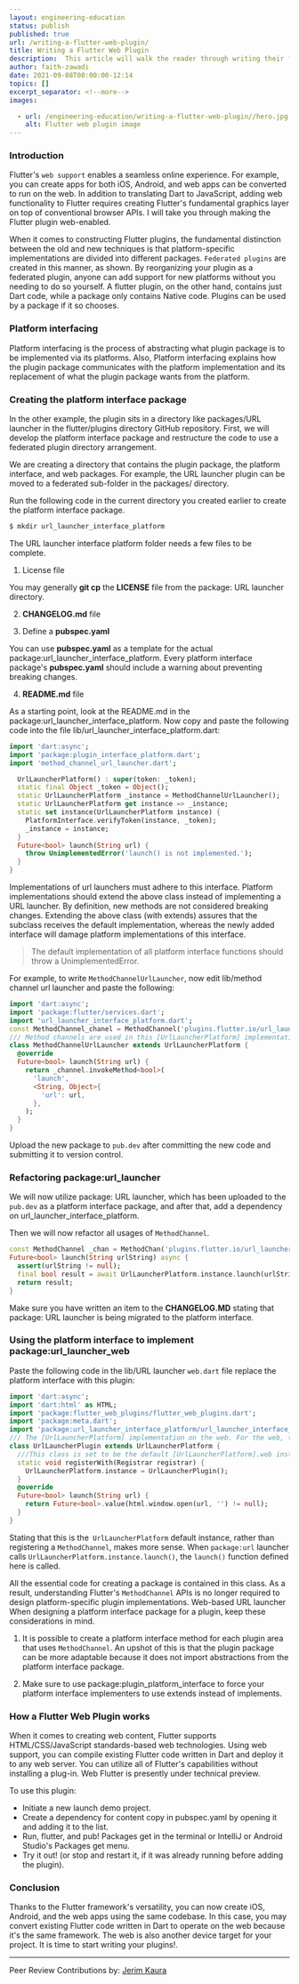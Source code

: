 ```yaml
---
layout: engineering-education
status: publish
published: true
url: /writing-a-flutter-web-plugin/
title: Writing a Flutter Web Plugin
description:  This article will walk the reader through writing their first web plugin in flutter.
author: faith-zawadi
date: 2021-09-08T00:00:00-12:14
topics: []
excerpt_separator: <!--more-->
images:

  - url: /engineering-education/writing-a-flutter-web-plugin//hero.jpg
    alt: Flutter web plugin image
---
```


### Introduction
Flutter's `web support` enables a seamless online experience. For example, you can create apps for both iOS, Android, and web apps can be converted to run on the web. In addition to translating Dart to JavaScript, adding web functionality to Flutter requires creating Flutter's fundamental graphics layer on top of conventional browser APIs. I will take you through making the Flutter plugin web-enabled.

When it comes to constructing Flutter plugins, the fundamental distinction between the old and new techniques is that platform-specific implementations are divided into different packages. `Federated plugins` are created in this manner, as shown. By reorganizing your plugin as a federated plugin, anyone can add support for new platforms without you needing to do so yourself. A flutter plugin, on the other hand, contains just Dart code, while a package only contains Native code. Plugins can be used by a package if it so chooses. 

### Platform interfacing
Platform interfacing is the process of abstracting what plugin package is to be implemented via its platforms. Also, Platform interfacing explains how the plugin package communicates with the platform implementation and its replacement of what the plugin package wants from the platform.

### Creating the platform interface package
In the other example, the plugin sits in a directory like packages/URL launcher in the flutter/plugins directory GitHub repository. First, we will develop the platform interface package and restructure the code to use a federated plugin directory arrangement. 

We are creating a directory that contains the plugin package, the platform interface, and web packages. For example, the URL launcher plugin can be moved to a federated sub-folder in the packages/ directory. 

Run the following code in the current directory you created earlier to create the platform interface package.

```bash
$ mkdir url_launcher_interface_platform
```

The URL launcher interface platform folder needs a few files to be complete.

1. License file

You may generally **git cp** the **LICENSE** file from the package: URL launcher directory.

2. **CHANGELOG.md** file

3. Define a **pubspec.yaml**

You can use **pubspec.yaml** as a template for the actual package:url_launcher_interface_platform. Every platform interface package's **pubspec.yaml** should include a warning about preventing breaking changes.

4.  **README.md** file

As a starting point, look at the README.md in the package:url_launcher_interface_platform. Now copy and paste the following code into the file lib/url_launcher_interface_platform.dart:

```dart
import 'dart:async';
import 'package:plugin_interface_platform.dart';
import 'method_channel_url_launcher.dart';

  UrlLauncherPlatform() : super(token: _token);
  static final Object _token = Object();
  static UrlLauncherPlatform _instance = MethodChannelUrlLauncher();
  static UrlLauncherPlatform get instance => _instance;
  static set instance(UrlLauncherPlatform instance) {
    PlatformInterface.verifyToken(instance, _token);
    _instance = instance;
  }
  Future<bool> launch(String url) {
    throw UnimplementedError('launch() is not implemented.');
  }
}
```

Implementations of url launchers must adhere to this interface.
Platform implementations should extend the above class instead of implementing a URL launcher.
By definition, new methods are not considered breaking changes. Extending the above class (with extends) assures that the subclass receives the default implementation, whereas the newly added interface will damage platform implementations of this interface.
> The default implementation of all platform interface functions should throw a UnimplementedError.

 For example, to write `MethodChannelUrlLauncher`, now edit lib/method channel url launcher and paste the following:

```dart
import 'dart:async';
import 'package:flutter/services.dart';
import 'url_launcher_interface_platform.dart';
const MethodChannel_chanel = MethodChannel('plugins.flutter.io/url_launcher');
/// Method channels are used in this [UrlLauncherPlatform] implementation.
class MethodChannelUrlLauncher extends UrlLauncherPlatform {
  @override
  Future<bool> launch(String url) {
    return _channel.invokeMethod<bool>(
      'launch',
      <String, Object>{
        'url': url,
      },
    );
  }
}
```

Upload the new package to `pub.dev` after committing the new code and submitting it to version control.

### Refactoring package:url_launcher
We will now utilize package: URL launcher, which has been uploaded to the `pub.dev` as a platform interface package, and after that, add a dependency on url_launcher_interface_platform.

Then we will now refactor all usages of `MethodChannel`.

```dart
const MethodChannel _chan = MethodChan('plugins.flutter.io/url_launcher');
Future<bool> launch(String urlString) async {
  assert(urlString != null);
  final bool result = await UrlLauncherPlatform.instance.launch(urlString);
  return result;
}
```

Make sure you have written an item to the **CHANGELOG.MD** stating that package: URL launcher is being migrated to the platform interface.

### Using the platform interface to implement package:url_launcher_web
Paste the following code in the lib/URL launcher `web.dart` file replace the platform interface with this plugin:

```Dart
import 'dart:async';
import 'dart:html' as HTML;
import 'package:flutter_web_plugins/flutter_web_plugins.dart';
import 'package:meta.dart';
import 'package:url_launcher_interface_platform/url_launcher_interface_platform.dart';
/// The [UrlLauncherPlatform] implementation on the web. For the web, this class implements the package:url launcher functionality.
class UrlLauncherPlugin extends UrlLauncherPlatform {
  ///This class is set to be the default [UrlLauncherPlatform].web instance.
  static void registerWith(Registrar registrar) {
    UrlLauncherPlatform.instance = UrlLauncherPlugin();
  }
  @override
  Future<bool> launch(String url) {
    return Future<bool>.value(html.window.open(url, '') != null);
  }
}
```

Stating that this is the` UrlLauncherPlatform` default instance, rather than registering a `MethodChannel`, makes more sense. When `package:url` launcher calls `UrlLauncherPlatform.instance.launch()`, the `launch()` function defined here is called.

All the essential code for creating a package is contained in this class. As a result, understanding Flutter's `MethodChannel` APIs is no longer required to design platform-specific plugin implementations. Web-based URL launcher When designing a platform interface package for a plugin, keep these considerations in mind.

1. It is possible to create a platform interface method for each plugin area that uses `MethodChannel`. An upshot of this is that the plugin package can be more adaptable because it does not import abstractions from the platform interface package.

2. Make sure to use package:plugin_platform_interface to force your platform interface implementers to use extends instead of implements.

### How a Flutter Web Plugin works
When it comes to creating web content, Flutter supports HTML/CSS/JavaScript standards-based web technologies. Using web support, you can compile existing Flutter code written in Dart and deploy it to any web server. You can utilize all of Flutter's capabilities without installing a plug-in. Web Flutter is presently under technical preview.

To use this plugin:
- Initiate a new launch demo project.
- Create a dependency for content copy in pubspec.yaml by opening it and adding it to the list.
- Run, flutter, and pub! Packages get in the terminal or IntelliJ or Android Studio's Packages get menu.
- Try it out! (or stop and restart it, if it was already running before adding the plugin).

### Conclusion
Thanks to the Flutter framework's versatility, you can now create iOS, Android, and the web apps using the same codebase. In this case, you may convert existing Flutter code written in Dart to operate on the web because it's the same framework. The web is also another device target for your project. It is time to start writing your plugins!.

---
Peer Review Contributions by: [Jerim Kaura](/engineering-education/authors/jerim-kaura/)
